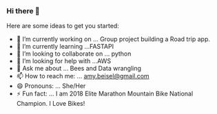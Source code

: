 ### Hi there 👋



Here are some ideas to get you started:

- 🔭 I’m currently working on ... Group project building a Road trip app. 
- 🌱 I’m currently learning ...FASTAPI
- 👯 I’m looking to collaborate on ... python 
- 🤔 I’m looking for help with ...AWS
- 💬 Ask me about ... Bees and Data wrangling
- 📫 How to reach me: ... amy.beisel@gmail.com
- 😄 Pronouns: ... She/Her
- ⚡ Fun fact: ... I am 2018 Elite Marathon Mountain Bike National Champion. I Love Bikes! 

